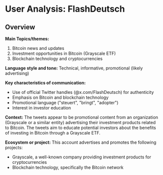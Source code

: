 # User Analysis: FlashDeutsch

## Overview

**Main Topics/themes:**

1. Bitcoin news and updates
2. Investment opportunities in Bitcoin (Grayscale ETF)
3. Blockchain technology and cryptocurrencies

**Language style and tone:**
Technical, informative, promotional (likely advertising)

**Key characteristics of communication:**

* Use of official Twitter handles (@x.com/FlashDeutsch) for authenticity
* Emphasis on Bitcoin and blockchain technology
* Promotional language ("steuert", "bringt", "adopter")
* Interest in investor education

**Context:**
The tweets appear to be promotional content from an organization (Grayscale or a similar entity) advertising their investment products related to Bitcoin. The tweets aim to educate potential investors about the benefits of investing in Bitcoin through a Grayscale ETF.

**Ecosystem or project:**
This account advertises and promotes the following projects:

* Grayscale, a well-known company providing investment products for cryptocurrencies
* Blockchain technology, specifically the Bitcoin network